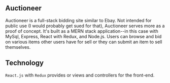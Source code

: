 ## Auctioneer

Auctioneer is a full-stack bidding site similar to Ebay. Not intended for public use (I would probably get sued for that), Auctioneer serves more as a proof of concept. It's built as a MERN stack application--in this case with MySql, Express, React with Redux, and Node.js. Users can browse and bid on various items other users have for sell or they can submit an item to sell themselves.

## Technology

`React.js` with `Redux` provides or views and controllers for the front-end.
